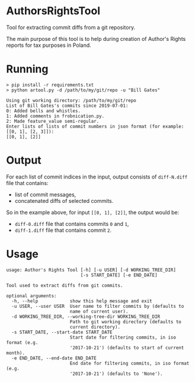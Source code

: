 # AuthorsRightsTool

Tool for extracting commit diffs from a git repository.

The main purpose of this tool is to help during creation of Author's Rights reports for tax purposes in Poland.

# Running

```
> pip install -r requirements.txt
> python artool.py -d /path/to/my/git/repo -u "Bill Gates"

Using git working directory: /path/to/my/git/repo
List of Bill Gates's commits since 2019-07-01:
0: Added bells and whistles.
1: Added comments in frobnication.py.
2: Made feature_value semi-regular.
Enter lists of lists of commit numbers in json format (for example: [[0, 1], [2, 3]]):
[[0, 1], [2]]
```

# Output

For each list of commit indices in the input, output consists of `diff-N.diff` file that contains:
- list of commit messages,
- concatenated diffs of selected commits.

So in the example above, for input `[[0, 1], [2]]`, the output would be:
- `diff-0.diff` file that contains commits `0` and `1`,
- `diff-1.diff` file that contains commit `2`.

# Usage

```
usage: Author's Rights Tool [-h] [-u USER] [-d WORKING_TREE_DIR]
                            [-s START_DATE] [-e END_DATE]

Tool used to extract diffs from git commits.

optional arguments:
  -h, --help            show this help message and exit
  -u USER, --user USER  User name to filter commits by (defaults to
                        name of current user).
  -d WORKING_TREE_DIR, --working-tree-dir WORKING_TREE_DIR
                        Path to git working directory (defaults to
                        current directory).
  -s START_DATE, --start-date START_DATE
                        Start date for filtering commits, in iso format (e.g.
                        '2017-10-21') (defaults to start of current month).
  -e END_DATE, --end-date END_DATE
                        End date for filtering commits, in iso format (e.g.
                        '2017-10-21') (defaults to 'None').
```
